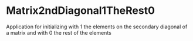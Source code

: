 # Matrix2ndDiagonal1TheRest0
Application for initializing with 1 the elements on the secondary diagonal of a matrix and with 0 the rest of the elements
